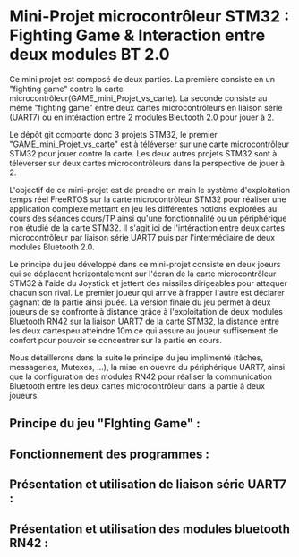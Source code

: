 # Mini-Projet microcontrôleur STM32 : Fighting Game & Interaction entre deux modules BT 2.0

Ce mini projet est composé de deux parties. La première consiste en un "fighting game" contre la carte microcontrôleur(GAME_mini_Projet_vs_carte). 
La seconde consiste au même "fighting game" entre deux cartes microcontrôleurs en liaison série (UART7) ou en intéraction entre 2 modules Bleutooth 2.0 pour jouer à 2.

Le dépôt git comporte donc 3 projets STM32, le premier "GAME_mini_Projet_vs_carte" est à téléverser sur une carte microcontrôleur STM32 pour jouer contre la carte. Les deux autres projets STM32 sont à téléverser sur deux cartes microcontrôleurs dans la perspective de jouer à 2.

L'objectif de ce mini-projet est de prendre en main le système d'exploitation temps réel FreeRTOS sur la carte microcontrôleur STM32 pour réaliser une application complexe mettant en jeu les différentes notions explorées au cours des séances cours/TP ainsi qu'une fonctionnalité ou un périphérique non étudié de la carte STM32. Il s'agit ici de l'intéraction entre deux cartes microcontrôleur par liaison série UART7 puis par l'intermédiaire de deux modules Bluetooth 2.0.

Le principe du jeu développé dans ce mini-projet consiste en deux joeurs qui se déplacent horizontalement sur l'écran de la carte microcontrôleur STM32 à l'aide du Joystick et jettent des missiles dirigeables pour attaquer chacun son rival. Le premier joueur qui arrive à frapper l'autre est déclarer gagnant de la partie ainsi jouée. La version finale du jeu permet à deux joueurs de se confronte à distance grâce à l'exploitation de deux modules Bluetooth RN42 sur la liaison UART7 de la carte STM32, la distance entre les deux cartespeu atteindre 10m ce qui assure au joueur suffisement de confort pour pouvoir se concentrer sur la partie en cours.

Nous détaillerons dans la suite le principe du jeu implimenté (tâches, messageries, Mutexes, ...), la mise en ouevre du périphérique UART7, ainsi que la configuration des modules RN42 pour réaliser la communication Bluetooth entre les deux cartes microcontrôleur dans la partie à deux joueurs.

## Principe du jeu "FIghting Game" :




## Fonctionnement des programmes : 

## Présentation et utilisation de liaison série UART7 : 

## Présentation et utilisation des modules bluetooth RN42 :

 

